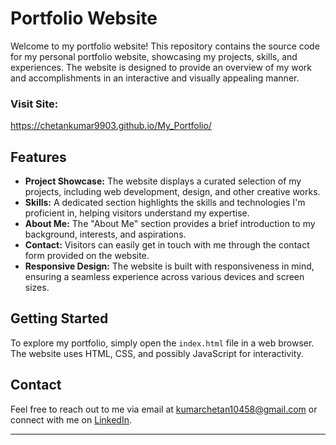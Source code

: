 # Portfolio Website

Welcome to my portfolio website! This repository contains the source code for my personal portfolio website, showcasing my projects, skills, and experiences. The website is designed to provide an overview of my work and accomplishments in an interactive and visually appealing manner.


### Visit Site: 
https://chetankumar9903.github.io/My_Portfolio/

## Features

- **Project Showcase:** The website displays a curated selection of my projects, including web development, design, and other creative works.
- **Skills:** A dedicated section highlights the skills and technologies I'm proficient in, helping visitors understand my expertise.
- **About Me:** The "About Me" section provides a brief introduction to my background, interests, and aspirations.
- **Contact:** Visitors can easily get in touch with me through the contact form provided on the website.
- **Responsive Design:** The website is built with responsiveness in mind, ensuring a seamless experience across various devices and screen sizes.

## Getting Started

To explore my portfolio, simply open the `index.html` file in a web browser. The website uses HTML, CSS, and possibly JavaScript for interactivity.



## Contact

Feel free to reach out to me via email at [kumarchetan10458@gmail.com](mailto:kumarchetan10458@gmail.com) or connect with me on [LinkedIn](https://www.linkedin.com/in/chetan-kumar-61b888267/).


---



